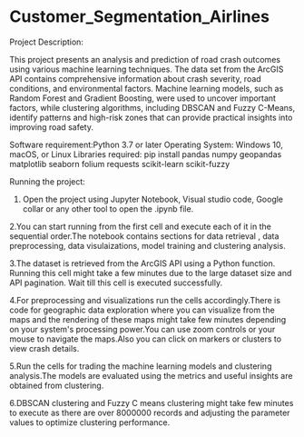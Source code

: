 # Customer_Segmentation_Airlines


Project Description:

This project presents an analysis and prediction of road crash outcomes using various machine learning techniques. The data set from the ArcGIS API contains comprehensive information about crash severity, road conditions, and environmental factors. Machine learning models, such as Random Forest and Gradient Boosting, were used to uncover important factors, while clustering algorithms, including DBSCAN and Fuzzy C-Means, identify patterns and high-risk zones that can provide practical insights into improving road safety.

Software requirement:Python 3.7 or later
Operating System: Windows 10, macOS, or Linux
Libraries required:
pip install pandas numpy geopandas matplotlib seaborn folium requests scikit-learn scikit-fuzzy

Running the project:

1. Open the project using Jupyter Notebook, Visual studio code, Google collar or any other tool to open the .ipynb file.

2.You can start running from the first cell and execute each of it in the sequential order.The notebook contains sections for data retrieval , data preprocessing, data visulaizations, model training and clustering analysis.

3.The dataset is retrieved from the ArcGIS API using a Python function. Running this cell might  take a few minutes due to the large dataset size and API pagination. Wait till this cell is executed successfully.

4.For preprocessing and visualizations run the cells accordingly.There is code for geographic data exploration where you can visualize from the maps and the rendering of these maps might take few minutes depending on your system's processing power.You can use zoom controls or your mouse to navigate the maps.Also you can click on markers or clusters to view crash details.


5.Run the cells for trading the machine learning models and clustering analysis.The models are evaluated using the metrics and  useful insights are obtained from clustering.

6.DBSCAN clustering and Fuzzy C means clustering might take few minutes to execute as there are over 8000000 records and adjusting the parameter values to optimize clustering performance.








